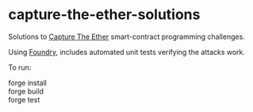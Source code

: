 # capture-the-ether-solutions
Solutions to <a href="https://capturetheether.com/challenges/">Capture The Ether</a> smart-contract programming challenges.

Using <a href="https://book.getfoundry.sh/">Foundry</a>, includes automated unit tests verifying the attacks work.

To run:

forge install<br>
forge build<br>
forge test<br>
